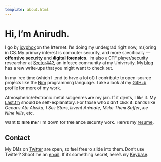 ```yaml
---
template: about.html
---
```


# Hi, I’m Anirudh.

I go by [icyphox](https://www.startpage.com/do/search?query=icyphox) on the Internet. I’m doing my undergrad right now, majoring in CS. My primary interest is computer security, and more specifically — **offensive security** and **digital forensics**. I’m also a CTF player/security researcher at [Sector443](https://sector443.xyz), an infosec community at my University. My [blog](/blog) has a few write-ups that you might want to check out.

In my free time (which I tend to have a lot of) I contribute to open-source projects like the [Nim](https://nim-lang.org) programming language. Take a look at my [GitHub](https://github.com/icyphox) profile for more of my work.

Atmospheric/electronic metal subgenres are my jam. If it djents, I like it. My [Last.fm](https://last.fm/user/Icyphox) should be self-explanatory. For those who didn’t click it: bands like _Oceans Ate Alaska_, _I See Stars_, _Invent Animate_, _Make Them Suffer_, _Ice Nine Kills_, etc.

Want to **hire me**? I’m down for freelance security work. Here’s my [résumé](https://x.icyphox.sh/resume.pdf).

## Contact

My DMs on [Twitter](https://twitter.com/icyphox) are open, so feel free to slide into them. Don’t use Twitter? Shoot me an [email](mailto:icyph0x@pm.me). If it’s something secret, here’s my [Keybase](https://keybase.io/icyphox).
